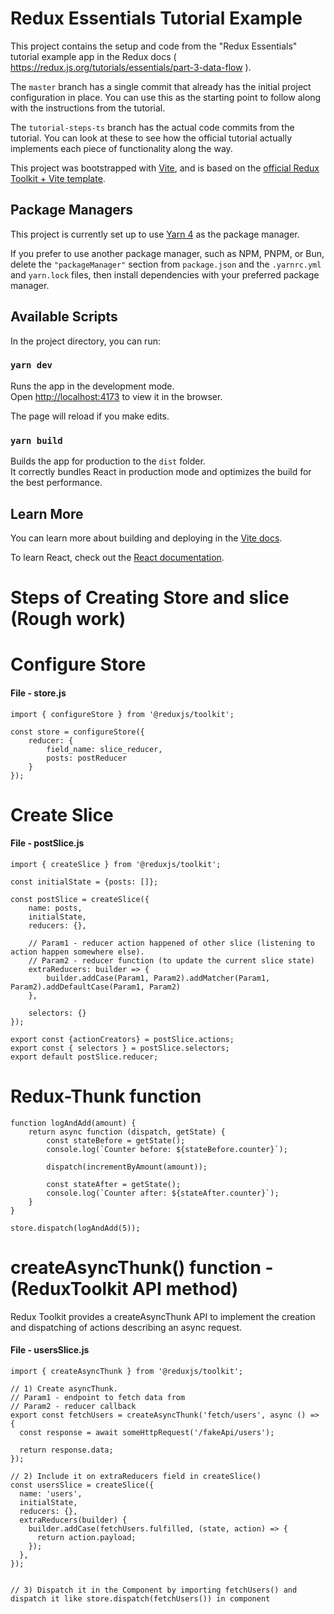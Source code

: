 # Redux Essentials Tutorial Example

This project contains the setup and code from the "Redux Essentials" tutorial example app in the Redux docs ( https://redux.js.org/tutorials/essentials/part-3-data-flow ).

The `master` branch has a single commit that already has the initial project configuration in place. You can use this as the starting point to follow along with the instructions from the tutorial.

The `tutorial-steps-ts` branch has the actual code commits from the tutorial. You can look at these to see how the official tutorial actually implements each piece of functionality along the way.

This project was bootstrapped with [Vite](https://vitejs.dev/), and is based on the [official Redux Toolkit + Vite template](https://github.com/reduxjs/redux-templates/tree/master/packages/vite-template-redux).

## Package Managers

This project is currently set up to use [Yarn 4](https://yarnpkg.com/getting-started/usage) as the package manager.

If you prefer to use another package manager, such as NPM, PNPM, or Bun, delete the `"packageManager"` section from `package.json` and the `.yarnrc.yml` and `yarn.lock` files, then install dependencies with your preferred package manager.

## Available Scripts

In the project directory, you can run:

### `yarn dev`

Runs the app in the development mode.<br />
Open [http://localhost:4173](http://localhost:4173) to view it in the browser.

The page will reload if you make edits.<br />

### `yarn build`

Builds the app for production to the `dist` folder.<br />
It correctly bundles React in production mode and optimizes the build for the best performance.

## Learn More

You can learn more about building and deploying in the [Vite docs](https://vitejs.dev/).

To learn React, check out the [React documentation](https://react.dev).

<!-- Main docs -->

# Steps of Creating Store and slice (Rough work)

# Configure Store

#### File - store.js

```
import { configureStore } from '@reduxjs/toolkit';

const store = configureStore({
    reducer: {
        field_name: slice_reducer,
        posts: postReducer
    }
});
```

# Create Slice

#### File - postSlice.js

```
import { createSlice } from '@reduxjs/toolkit';

const initialState = {posts: []};

const postSlice = createSlice({
    name: posts,
    initialState,
    reducers: {},

    // Param1 - reducer action happened of other slice (listening to action happen somewhere else).
    // Param2 - reducer function (to update the current slice state)
    extraReducers: builder => {
        builder.addCase(Param1, Param2).addMatcher(Param1, Param2).addDefaultCase(Param1, Param2)
    },

    selectors: {}
});

export const {actionCreators} = postSlice.actions;
export const { selectors } = postSlice.selectors;
export default postSlice.reducer;
```

# Redux-Thunk function

```
function logAndAdd(amount) {
    return async function (dispatch, getState) {
        const stateBefore = getState();
        console.log(`Counter before: ${stateBefore.counter}`);

        dispatch(incrementByAmount(amount));

        const stateAfter = getState();
        console.log(`Counter after: ${stateAfter.counter}`);
    }
}

store.dispatch(logAndAdd(5));
```

# createAsyncThunk() function - (ReduxToolkit API method)

Redux Toolkit provides a createAsyncThunk API to implement the creation and dispatching of actions describing an async request.

#### File - usersSlice.js

```
import { createAsyncThunk } from '@reduxjs/toolkit';

// 1) Create asyncThunk.
// Param1 - endpoint to fetch data from
// Param2 - reducer callback
export const fetchUsers = createAsyncThunk('fetch/users', async () => {
  const response = await someHttpRequest('/fakeApi/users');

  return response.data;
});

// 2) Include it on extraReducers field in createSlice()
const usersSlice = createSlice({
  name: 'users',
  initialState,
  reducers: {},
  extraReducers(builder) {
    builder.addCase(fetchUsers.fulfilled, (state, action) => {
      return action.payload;
    });
  },
});


// 3) Dispatch it in the Component by importing fetchUsers() and dispatch it like store.dispatch(fetchUsers()) in component
```
